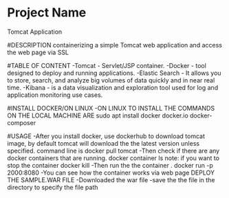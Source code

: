 # Project Name
Tomcat Application

#DESCRIPTION
containerizing a simple Tomcat web application and access the web page via SSL

#TABLE OF CONTENT
-Tomcat - Servlet/JSP container.
-Docker - tool designed to deploy and running applications.
-Elastic Search -  It allows you to store, search, and analyze big volumes of data quickly and in near real time. 
-Kibana - is a data visualization and exploration tool used for log and application monitoring use cases.

#INSTALL DOCKER/ON LINUX 
-ON LINUX TO INSTALL THE COMMANDS ON THE LOCAL MACHINE ARE 
    sudo apt install docker docker.io docker-composer

#USAGE
-After you install docker, use dockerhub to download tomcat image, by default tomcat will download the the latest version unless specified. command line is 
    docker pull tomcat
-Then check if there are any docker containers that are running.
    docker container ls
 note: if you want to stop the container
    docker kill
-Then run the the container .
    docker run -p 2000:8080
-You can see how the container works via web page 
DEPLOY THE SAMPLE.WAR FILE
-Downloaded the war file 
-save the the file in the directory to specify the file path

 
